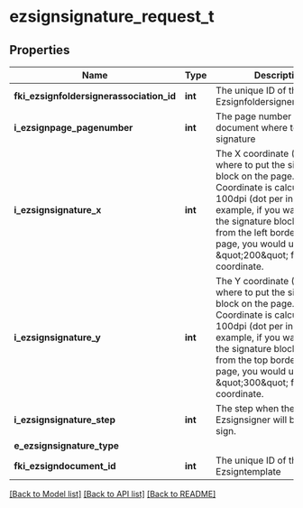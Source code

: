 # ezsignsignature_request_t

## Properties
Name | Type | Description | Notes
------------ | ------------- | ------------- | -------------
**fki_ezsignfoldersignerassociation_id** | **int** | The unique ID of the Ezsignfoldersignerassociation | 
**i_ezsignpage_pagenumber** | **int** | The page number in the document where to apply the signature | 
**i_ezsignsignature_x** | **int** | The X coordinate (Horizontal) where to put the signature block on the page.  Coordinate is calculated at 100dpi (dot per inch). So for example, if you want to put the signature block 2 inches from the left border of the page, you would use \&quot;200\&quot; for the X coordinate. | 
**i_ezsignsignature_y** | **int** | The Y coordinate (Vertical) where to put the signature block on the page.  Coordinate is calculated at 100dpi (dot per inch). So for example, if you want to put the signature block 3 inches from the top border of the page, you would use \&quot;300\&quot; for the Y coordinate. | 
**i_ezsignsignature_step** | **int** | The step when the Ezsignsigner will be invited to sign. | 
**e_ezsignsignature_type** |  |  | 
**fki_ezsigndocument_id** | **int** | The unique ID of the Ezsigntemplate | 

[[Back to Model list]](../README.md#documentation-for-models) [[Back to API list]](../README.md#documentation-for-api-endpoints) [[Back to README]](../README.md)


